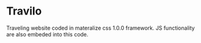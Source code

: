 # Travilo
Traveling website coded in materalize css 1.0.0 framework. JS functionality are also embeded into this code.
